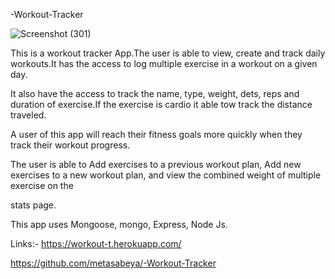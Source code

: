 -Workout-Tracker


![Screenshot (301)](https://user-images.githubusercontent.com/65740871/97096250-99cf4c80-1626-11eb-9fe3-a043615b16af.png)

This is a workout tracker App.The user is able to view, create and track daily workouts.It has the access to log multiple exercise in a workout on a given day.

It also have the access to track the name, type, weight, dets, reps and duration of exercise.If the exercise is cardio it able tow track the distance traveled.

A user of this app  will reach their fitness goals more quickly when they track their workout progress.


The user is able to Add exercises to a previous workout plan, Add new exercises to a new workout plan, and view the combined weight of multiple exercise on the 

stats page.

This app uses Mongoose, mongo, Express, Node Js.


Links:-
https://workout-t.herokuapp.com/


https://github.com/metasabeya/-Workout-Tracker


